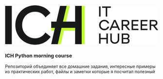 ![ICH_logo.svg](linux_and_git/hw8/ICH_logo.svg)
### ICH Python morning course
Репозиторий объединяет все домашние задания, интересные примеры из практических работ, файлы и заметки которые я посчитал полезный